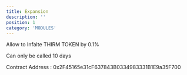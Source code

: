 ```yaml
---
title: Expansion
description: ''
position: 1
category: 'MODULES'
---
```





Allow to Infalte THIRM TOKEN by 0.1% 

Can only be called 10 days


Contract Address : 0x2F45165e31cF637843B0334983331B1E9a35F700
